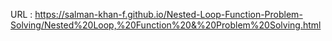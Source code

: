 URL :  https://salman-khan-f.github.io/Nested-Loop-Function-Problem-Solving/Nested%20Loop,%20Function%20&%20Problem%20Solving.html
